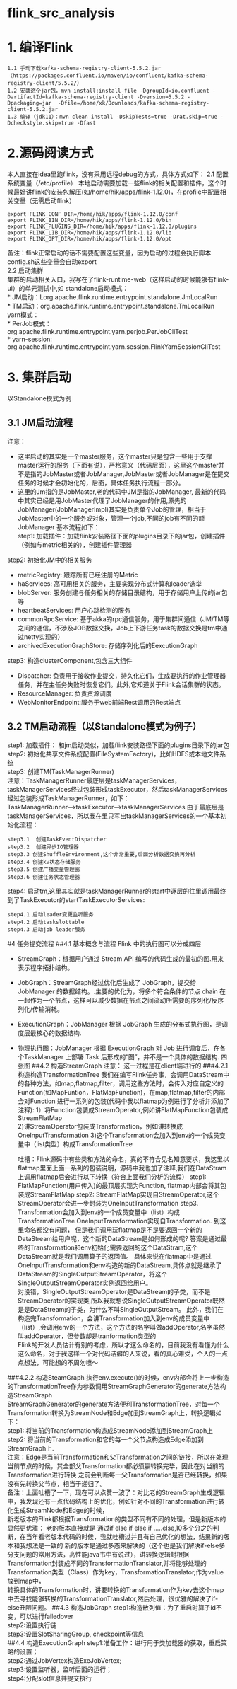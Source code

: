 # flink_src_analysis
# 1. 编译Flink
    1.1 手动下载kafka-schema-registry-client-5.5.2.jar（https://packages.confluent.io/maven/io/confluent/kafka-schema-registry-client/5.5.2/）  
    1.2 安装这个jar包，mvn install:install-file -DgroupId=io.confluent -DartifactId=kafka-schema-registry-client -Dversion=5.5.2 -Dpackaging=jar  -Dfile=/home/xk/Downloads/kafka-schema-registry-client-5.5.2.jar  
    1.3 编译（jdk11）：mvn clean install -DskipTests=true -Drat.skip=true -Dcheckstyle.skip=true -Dfast
# 2.源码阅读方式
本人直接在idea里跑flink，没有采用远程debug的方式，具体方式如下：
2.1 配置系统变量（/etc/profile）
    本地启动需要加载一些flink的相关配置和插件，这个时候最好讲flink的安装包解压(如/home/hik/apps/flink-1.12.0)，在profile中配置相关变量（无需启动flink）  

    export FLINK_CONF_DIR=/home/hik/apps/flink-1.12.0/conf
    export FLINK_BIN_DIR=/home/hik/apps/flink-1.12.0/bin
    export FLINK_PLUGINS_DIR=/home/hik/apps/flink-1.12.0/plugins
    export FLINK_LIB_DIR=/home/hik/apps/flink-1.12.0/lib
    export FLINK_OPT_DIR=/home/hik/apps/flink-1.12.0/opt  
 备注：flink正常启动的话不需要配置这些变量，因为启动的过程会执行脚本config.sh这些变量会自动export  
2.2 启动集群  
    集群的启动相关入口，我写在了flink-runtime-web（这样启动的时候能够有flink-ui）的单元测试中,如
    standalone启动模式：  
    * JM启动：Lorg.apache.flink.runtime.entrypoint.standalone.JmLocalRun  
    * TM启动：org.apache.flink.runtime.entrypoint.standalone.TmLocalRun  
    yarn模式：  
    * PerJob模式： org.apache.flink.runtime.entrypoint.yarn.perjob.PerJobCliTest  
    * yarn-session: org.apache.flink.runtime.entrypoint.yarn.session.FlinkYarnSessionCliTest
# 3. 集群启动
以Standalone模式为例
## 3.1 JM启动流程
注意：  
* 这里启动的其实是一个master服务，这个master只是包含一些用于支撑master运行的服务（下面有说），严格意义（代码层面），这里这个master并不是指的JobMaster或者JobManager,JobMaster或者JobManager是在提交任务的时候才会初始化的，后面，具体任务执行流程一部分。  
* 这里的Jm指的是JobMaster,老的代码中JM是指的JobManager, 最新的代码中其实已经是用JobMaster代理了JobManager的作用,原先的JobManager(JobManagerImpl)其实是负责单个Job的管理，相当于JobMaster中的一个服务或对象，管理一个job,不同的job有不同的额JobManager
基本流程如下：  
step1: 加载插件：加载flink安装路径下面的plugins目录下的jar包，创建插件（例如与metric相关的），创建插件管理器   
  
step2: 初始化JM中的相关服务  
  * metricRegistry: 跟踪所有已经注册的Metric
  * haServices: 高可用相关的服务，主要实现分布式计算和leader选举
  * blobServer: 服务创建与任务相关的存储目录结构，用于存储用户上传的jar包等
  * heartbeatServices:  用户心跳检测的服务
  * commonRpcService: 基于akka的rpc通信服务，用于集群间通信（JM/TM等之间的通信，不涉及JOB数据交换，Job上下游任务task的数据交换是tm中通过netty实现的）
  * archivedExecutionGraphStore: 存储序列化后的EexcutionGraph   
  
step3: 构造clusterComponent,包含三大组件  
  * Dispatcher: 负责用于接收作业提交，持久化它们，生成要执行的作业管理器任务，并在主任务失败时恢复它们。此外,它知道关于Flink会话集群的状态。
  * ResourceManager: 负责资源调度
  * WebMonitorEndpoint:服务于web前端Rest调用的Rest端点
## 3.2 TM启动流程（以Standalone模式为例子）
step1: 加载插件： 和jm启动类似，加载flink安装路径下面的plugins目录下的jar包  
step2: 初始化共享文件系统配置(FileSystemFactory)，比如HDFS或本地文件系统  
step3: 创建TM(TaskManagerRunner)  
    注意：TaskManagerRunner最底层是taskManagerServices，taskManagerServices经过包装形成taskExecutor，然后taskManagerServices经过包装形成TaskManagerRunner，如下：  
    TaskManagerRunner-->taskExecutor-->taskManagerServices
    由于最底层是taskManagerServices，所以我在里只写出taskManagerServices的一个基本初始化流程：    

    step3.1  创建TaskEventDispatcher  
    step3.2  创建异步IO管理器  
    step3.3 创建ShuffleEnvironment,这个非常重要,后面分析数据交换再分析  
    step3.4 创建kv状态存储服务  
    step3.5 创建广播变量管理器  
    step3.6 创建任务状态管理器  
step4: 启动tm,这里其实就是taskManagerRunner的start中逐层的往里调用最终到了TaskExecutor的startTaskExecutorServices:  

    step4.1 启动leader变更监听服务  
    step4.2 启动taskslottable  
    step4.3 启动job leader服务
#4 任务提交流程 
##4.1 基本概念与流程
Flink 中的执行图可以分成四层
* StreamGraph：根据用户通过 Stream API 编写的代码生成的最初的图.用来表示程序拓扑结构。  
* JobGraph：StreamGraph经过优化后生成了 JobGraph，提交给 JobManager 的数据结构。.主要的优化为，将多个符合条件的节点 chain 在一起作为一个节点，这样可以减少数据在节点之间流动所需要的序列化/反序列化/传输消耗。
* ExecutionGraph：JobManager 根据 JobGraph 生成的分布式执行图，是调度层最核心的数据结构.
* 物理执行图：JobManager 根据 ExecutionGraph 对 Job 进行调度后，在各个TaskManager 上部署 Task 后形成的“图”，并不是一个具体的数据结构.
四张图
##4.2 构造StreamGraph
注意： 这一过程是在client端进行的
###4.2.1 构造构造TransformationTree
我们在编写Flink任务事，会调用DataStream中的各种方法，如map,flatmap,filter，调用这些方法时，会传入对应自定义的Function(如MapFuntion，FlatMapFunction)，在map,flatmap,filter的内部会对Function
进行一系列的包装(代码中我以flatmap为例进行了分析并添加了注释):
1）将Function包装成StreamOperator,例如讲FlatMapFunction包装成StreamFlatMap  
2)讲StreamOperator包装成Transformation，例如讲转换成OneInputTransformation
3)这个Transformation会加入到env的一个成员变量中（list类型）构成TransformationTree 

    吐槽：Flink源码中有些类和方法的命名，真的不符合见名知意要求，我这里以flatmap里面上面一系列的包装说明，源码中我也加了注释,我们在DataStram上调用flatmap后会进行以下转换（符合上面我们分析的流程）
    step1: FlatMapFunction(用户传入)的最顶层实现为Function, flatmap内部会将其包装成StreamFlatMap
    step2: StreamFlatMap实现自StreamOperator,这个StreamOperator会进一步封装为OneInputTransformation
    step3. Transformation会加入到env的一个成员变量中（list）构成TransformationTree
    OneInputTransformation实现自Transformation. 到这里命名都没有问题， 但是我们调用玩flatmap是不是要返回一个新的DataStream给用户呢，这个新的DataStream是如何形成的呢?
    答案是通过最终的Transformation和env初始化需要返回的这个DataStram,这个DataStream就是我们调用算子的返回值。
    具体来说在flatmap中是通过OneInputTransformation和env构造的新的DataStream,具体点就是继承了DataStream的SingleOutputStreamOperator，将这个SingleOutputStreamOperator实例返回给用户。  
    对没错，SingleOutputStreamOperator是DataStream的子类，而不是StreamOperator的实现类,所以我就想说SingleOutputStreamOperator既然是是DataStream的子类，为什么不叫SingleOutputStream。
    此外，我们在构造完Transformation，会讲Transformation加入到env的成员变量中（list）,会调用env的一个方法，这个方法的名字叫做addOperator,名字虽然叫addOperator，但参数却是tranformation类型的   
    Flink的开发人员估计有别的考虑，所以才这么命名的，目前我没有看懂为什么这么命名，对于我这样一个对代码洁癖的人来说，看的真心难受，个人的一点点想法，可能想的不周勿喷～

###4.2.2 构造SteamGraph
执行env.execute()的时候，env内部会将上一步构造的TransformationTree作为参数调用StreamGraphGenerator的generate方法构造StreamGraph  
StreamGraphGenerator的generate方法便利TransformationTree，对每一个Transformation转换为StreamNode和Edge加到StreamGraph上，转换逻辑如下：  
step1: 将当前的Transformation构造成StreamNode添加到StreamGraph上  
step2: 将当前的Transformation和它的每一个父节点构造成Edge添加到StreamGraph上.  
注意：Edge是当前Transformation和父Transformation之间的链接，所以在处理当前节点的时候，其全部父Transformation都必须赢转换完毕，因此在对当前的Transformation进行转换
之前会判断每一父Transformation是否已经转换，如果没有先转换父节点，相当于递归了。  
备注：上面吐槽了一下，现在可以点赞一波了：对比老的StreamGraph生成逻辑中，我发现还有一点代码结构上的优化，例如针对不同的Transformation进行转化生成StreamNode和Edge的时候，  
新老版本的Flink都根据Transformation的类型不同有不同的处理，但是新版本的显然更优雅：
老的版本直接就是 通过if else if else if .....else,10多个分之的判断，在当年看老版本代码的时候，我就吐槽过并且有自己优化的想法，结果新的版本和我想法是一致的
新的版本是通过多态来解决的（这个也是我们解决if-else多分支问题的常用方法，高性能java书中有说过），讲转换逻辑封根据Transformation封装成不同的TransformationTranslator,并将能够处理的Transformation类型（Class）作为key，TransformationTranslator,作为value放到map中，  
转换具体的Transformation时，讲要转换的Transformation作为key去这个map中去寻找能够转换的TransformationTranslator,然后处理，很优雅的解决了if-else丑陋问题。
##4.3 构造JobGraph
step1:构造散列值：为了重启时算子id不变，可以进行failedover  
step2:设置执行链  
step3:设置SlotSharingGroup, checkpoint等信息  
##4.4 构造ExecutionGraph
step1:准备工作：进行用于类加载器的获取，重启策略的设置；  
step2:通过JobVertex构造ExeJobVertex;  
step3:设置监听器，监听后面的运行；  
step4:分配slot信息并提交执行
